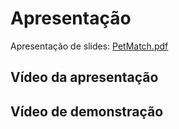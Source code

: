 # Apresentação
Apresentação de slides: [PetMatch.pdf](https://github.com/user-attachments/files/20934539/PetMatch.pdf)

## Vídeo da apresentação

## Vídeo de demonstração
